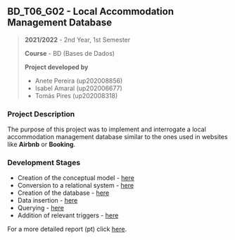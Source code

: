 ## BD_T06_G02 - Local Accommodation Management Database

> **2021/2022** - 2nd Year, 1st Semester
>
> **Course** - BD (Bases de Dados)
>
> **Project developed by**
> - Anete Pereira (up202008856)
> - Isabel Amaral (up202006677)
> - Tomás Pires (up202008318)

### Project Description

The purpose of this project was to implement and interrogate a local accommodation management database similar to the ones
used in websites like **Airbnb** or **Booking**.


### Development Stages

- Creation of the conceptual model - [here]()
- Conversion to a relational system - [here]()
- Creation of the database - [here]()
- Data insertion - [here]()
- Querying - [here]()
- Addition of relevant triggers - [here]()

For a more detailed report (pt) click [here](./relatorio.pdf).
